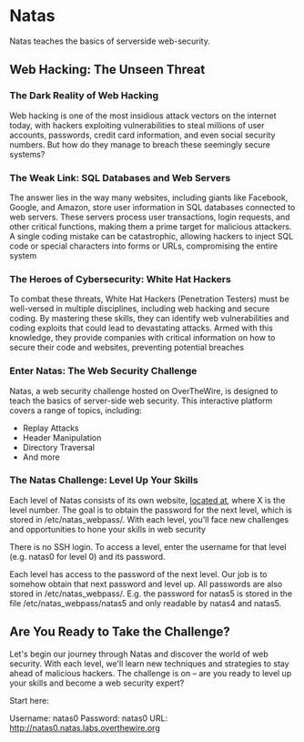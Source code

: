 # Natas
Natas teaches the basics of serverside web-security.


## Web Hacking: The Unseen Threat

### The Dark Reality of Web Hacking
Web hacking is one of the most insidious attack vectors on the internet today, with hackers exploiting vulnerabilities to steal millions of user accounts, passwords, credit card information, and even social security numbers. But how do they manage to breach these seemingly secure systems?

### The Weak Link: SQL Databases and Web Servers
The answer lies in the way many websites, including giants like Facebook, Google, and Amazon, store user information in SQL databases connected to web servers. These servers process user transactions, login requests, and other critical functions, making them a prime target for malicious attackers. A single coding mistake can be catastrophic, allowing hackers to inject SQL code or special characters into forms or URLs, compromising the entire system


### The Heroes of Cybersecurity: White Hat Hackers
To combat these threats, White Hat Hackers (Penetration Testers) must be well-versed in multiple disciplines, including web hacking and secure coding. By mastering these skills, they can identify web vulnerabilities and coding exploits that could lead to devastating attacks. Armed with this knowledge, they provide companies with critical information on how to secure their code and websites, preventing potential breaches


### Enter Natas: The Web Security Challenge
Natas, a web security challenge hosted on OverTheWire, is designed to teach the basics of server-side web security. This interactive platform covers a range of topics, including:

- Replay Attacks
- Header Manipulation
- Directory Traversal
- And more

### The Natas Challenge: Level Up Your Skills
Each level of Natas consists of its own website, [located at](http://natasX.natas.labs.overthewire.org), where X is the level number. The goal is to obtain the password for the next level, which is stored in /etc/natas_webpass/. With each level, you'll face new challenges and opportunities to hone your skills in web security

There is no SSH login. To access a level, enter the username for that level (e.g. natas0 for level 0) and its password.

Each level has access to the password of the next level. Our job is to somehow obtain that next password and level up. All passwords are also stored in /etc/natas_webpass/. E.g. the password for natas5 is stored in the file /etc/natas_webpass/natas5 and only readable by natas4 and natas5.

## Are You Ready to Take the Challenge?
Let's begin our journey through Natas and discover the world of web security. With each level, we'll learn new techniques and strategies to stay ahead of malicious hackers. The challenge is on – are you ready to level up your skills and become a web security expert?

Start here:

Username: natas0
Password: natas0
URL:      http://natas0.natas.labs.overthewire.org